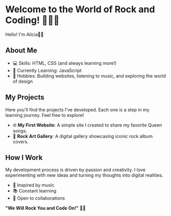 # Welcome to the World of Rock and Coding! 🎸👩‍💻

Hello! I'm Alicia🌟🎶

## About Me

- 💻 Skills: HTML, CSS (and always learning more!)
- 🌱 Currently Learning: JavaScript
- 🎨 Hobbies: Building websites, listening to music, and exploring the world of design

## My Projects

Here you'll find the projects I've developed. Each one is a step in my learning journey. Feel free to explore!

- 🌐 **My First Website**: A simple site I created to share my favorite Queen songs.
- 🎨 **Rock Art Gallery**: A digital gallery showcasing iconic rock album covers.

## How I Work

My development process is driven by passion and creativity. I love experimenting with new ideas and turning my thoughts into digital realities.

- 🎵 Inspired by music
- 📚 Constant learning
- 🤝 Open to collaborations

**"We Will Rock You and Code On!"** 🤘🚀
